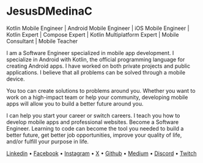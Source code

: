 # JesusDMedinaC

Kotlin Mobile Engineer | Android Mobile Engineer | iOS Mobile Engineer | Kotlin Expert | Compose Expert | Kotlin Multiplatform Expert | Mobile Consultant | Mobile Teacher

I am a Software Engineer specialized in mobile app development. I specialize in Android with Kotlin, the official programming language for creating Android apps. I have worked on both private projects and public applications. I believe that all problems can be solved through a mobile device.

You too can create solutions to problems around you. Whether you want to work on a high-impact team or help your community, developing mobile apps will allow you to build a better future around you.

I can help you start your career or switch careers. I teach you how to develop mobile apps and professional websites. Become a Software Engineer. Learning to code can become the tool you needed to build a better future, get better job opportunities, improve your quality of life, and/or fulfill your purpose in life.

[Linkedin](https://www.linkedin.com/in/jesusdmedinac/) • [Facebook](https://www.facebook.com/jesusdmedinac) • [Instagram](https://www.instagram.com/jesusdmedinac/) • [X](https://twitter.com/JesusDMedinaC) • [Github](https://github.com/jesusdmedinac) • [Medium](https://blog.jesusdmedinac.com/) • [Discord](https://discord.gg/YnxksHvybq) • [Twitch](https://www.twitch.tv/jesusdmedinac)
